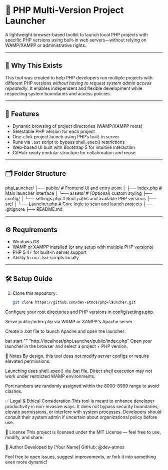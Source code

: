 # 🧰 PHP Multi-Version Project Launcher

A lightweight browser-based toolkit to launch local PHP projects with specific PHP versions using built-in web servers—without relying on WAMP/XAMPP or administrative rights.

---

## 🚀 Why This Exists

This tool was created to help PHP developers run multiple projects with different PHP versions *without having to request system admin access repeatedly*. It enables independent and flexible development while respecting system boundaries and access policies.

---

## 🔧 Features

- Dynamic browsing of project directories (WAMP/XAMPP roots)
- Selectable PHP version for each project
- One-click project launch using PHP’s built-in server
- Runs via `.bat` script to bypass shell_exec() restrictions
- Web-based UI built with Bootstrap 5 for intuitive interaction
- GitHub-ready modular structure for collaboration and reuse

---

## 🗂️ Folder Structure

phpLauncher/ ├── public/ # Frontend UI and entry point │ ├── index.php # Main launcher interface │ └── assets/ # (Optional) custom styling ├── config/ │ └── settings.php # Root paths and available PHP versions ├── src/ │ └── Launcher.php # Core logic to scan and launch projects ├── .gitignore ├── README.md


---

## ⚙️ Requirements

- Windows OS
- WAMP or XAMPP installed (or any setup with multiple PHP versions)
- PHP 5.4+ for built-in server support
- Ability to run `.bat` scripts locally

---

## 🛠️ Setup Guide

1. Clone this repository:
   ```bash
   git clone https://github.com/dev-atmos/php-launcher.git
Configure your root directories and PHP versions in config/settings.php.

Serve public/index.php via WAMP or XAMPP's Apache server.

Create a .bat file to launch Apache and open the launcher:

bat
start "" "http://localhost/phpLauncher/public/index.php"
Open your launcher in the browser and select a project + PHP version.

🧪 Notes
By design, this tool does not modify server configs or require elevated permissions.

Launching uses shell_exec() via .bat file. Direct shell execution may not work under restricted WAMP environments.

Port numbers are randomly assigned within the 8000–8999 range to avoid clashes.

✅ Legal & Ethical Consideration
This tool is meant to enhance developer productivity in non-invasive ways. It does not bypass security boundaries, elevate permissions, or interfere with system processes. Developers should consult their system admin if uncertain about organizational policy before use.

📜 License
This project is licensed under the MIT License — feel free to use, modify, and share.

👤 Author
Developed by [Your Name] GitHub: @dev-atmos

Feel free to open issues, suggest improvements, or fork it into something even more dynamic!